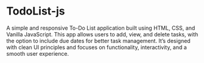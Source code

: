 # TodoList-js
A simple and responsive To-Do List application built using HTML, CSS, and Vanilla JavaScript. This app allows users to add, view, and delete tasks, with the option to include due dates for better task management. It’s designed with clean UI principles and focuses on functionality, interactivity, and a smooth user experience.
